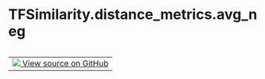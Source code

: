# TFSimilarity.distance_metrics.avg_neg
<!-- Insert buttons and diff -->
<table class="tfo-notebook-buttons tfo-api nocontent" align="left">
<td>
  <a target="_blank" href="https://github.com/tensorflow/similarity/blob/main/tensorflow_similarity/distance_metrics.py#L147-L149">
    <img src="https://www.tensorflow.org/images/GitHub-Mark-32px.png" />
    View source on GitHub
  </a>
</td>
</table>


<pre class="devsite-click-to-copy prettyprint lang-py tfo-signature-link">
<code>TFSimilarity.distance_metrics.avg_neg(
    distance
)
</code></pre>

<!-- Placeholder for "Used in" -->
